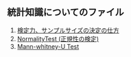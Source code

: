 ## 統計知識についてのファイル
 1. [検定力、サンプルサイズの決定の仕方](https://github.com/yuki33/stats/blob/master/PowerAnalysis.ipynb)
 2. [NormalityTest (正規性の検定)](https://github.com/yuki33/stats/blob/master/NormalityTest.ipynb)
 3. [Mann-whitney-U Test](https://github.com/yuki33/stats/blob/master/Mann-whitney-u-test.ipynb)
